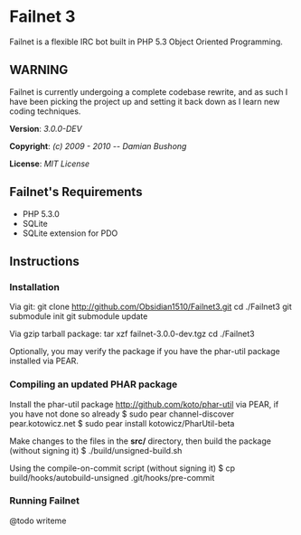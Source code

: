 # Failnet 3

Failnet is a flexible IRC bot built in PHP 5.3 Object Oriented Programming.

## WARNING

Failnet is currently undergoing a complete codebase rewrite, and as such I have been picking the project up and setting it back down as I learn new coding techniques.

**Version**:    *3.0.0-DEV*

**Copyright**: *(c) 2009 - 2010 -- Damian Bushong*

**License**: *MIT License*

## Failnet's Requirements

* PHP 5.3.0
* SQLite
* SQLite extension for PDO

## Instructions

### Installation

Via git:
    git clone http://github.com/Obsidian1510/Failnet3.git
    cd ./Failnet3
    git submodule init
    git submodule update

Via gzip tarball package:
    tar xzf failnet-3.0.0-dev.tgz
    cd ./Failnet3

Optionally, you may verify the package if you have the phar-util package installed via PEAR.

### Compiling an updated PHAR package

Install the phar-util package <http://github.com/koto/phar-util> via PEAR, if you have not done so already
    $ sudo pear channel-discover pear.kotowicz.net
    $ sudo pear install kotowicz/PharUtil-beta

Make changes to the files in the **src/** directory, then build the package (without signing it)
    $ ./build/unsigned-build.sh

Using the compile-on-commit script (without signing it)
    $ cp build/hooks/autobuild-unsigned .git/hooks/pre-commit

### Running Failnet

@todo writeme
